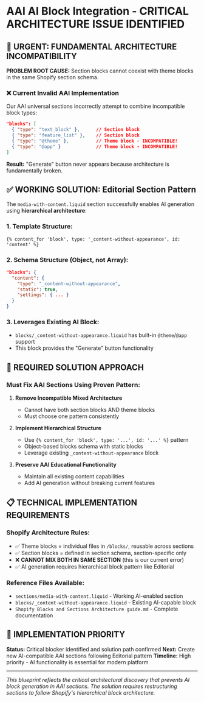 # AAI AI Block Integration - CRITICAL ARCHITECTURE ISSUE IDENTIFIED

## 🚨 URGENT: FUNDAMENTAL ARCHITECTURE INCOMPATIBILITY

**PROBLEM ROOT CAUSE:** Section blocks cannot coexist with theme blocks in the same Shopify section schema.

### ❌ Current Invalid AAI Implementation
Our AAI universal sections incorrectly attempt to combine incompatible block types:

```json
"blocks": [
  { "type": "text_block" },      // Section block
  { "type": "feature_list" },    // Section block  
  { "type": "@theme" },          // Theme block - INCOMPATIBLE!
  { "type": "@app" }             // Theme block - INCOMPATIBLE!
]
```

**Result:** "Generate" button never appears because architecture is fundamentally broken.

## ✅ WORKING SOLUTION: Editorial Section Pattern

The `media-with-content.liquid` section successfully enables AI generation using **hierarchical architecture**:

### 1. Template Structure:
```liquid
{% content_for 'block', type: '_content-without-appearance', id: 'content' %}
```

### 2. Schema Structure (Object, not Array):
```json
"blocks": {
  "content": {
    "type": "_content-without-appearance",
    "static": true,
    "settings": { ... }
  }
}
```

### 3. Leverages Existing AI Block:
- `blocks/_content-without-appearance.liquid` has built-in `@theme`/`@app` support
- This block provides the "Generate" button functionality

## 🎯 REQUIRED SOLUTION APPROACH

### Must Fix AAI Sections Using Proven Pattern:

1. **Remove Incompatible Mixed Architecture**
   - Cannot have both section blocks AND theme blocks
   - Must choose one pattern consistently

2. **Implement Hierarchical Structure**
   - Use `{% content_for 'block', type: '...', id: '...' %}` pattern
   - Object-based blocks schema with static blocks
   - Leverage existing `_content-without-appearance` block

3. **Preserve AAI Educational Functionality**
   - Maintain all existing content capabilities
   - Add AI generation without breaking current features

## 📋 TECHNICAL IMPLEMENTATION REQUIREMENTS

### Shopify Architecture Rules:
- ✅ Theme blocks = individual files in `/blocks/`, reusable across sections
- ✅ Section blocks = defined in section schema, section-specific only
- ❌ **CANNOT MIX BOTH IN SAME SECTION** (this is our current error)
- ✅ AI generation requires hierarchical block pattern like Editorial

### Reference Files Available:
- `sections/media-with-content.liquid` - Working AI-enabled section
- `blocks/_content-without-appearance.liquid` - Existing AI-capable block  
- `Shopify Blocks and Sections Architecture guide.md` - Complete documentation

## 🚀 IMPLEMENTATION PRIORITY

**Status:** Critical blocker identified and solution path confirmed
**Next:** Create new AI-compatible AAI sections following Editorial pattern
**Timeline:** High priority - AI functionality is essential for modern platform

---

*This blueprint reflects the critical architectural discovery that prevents AI block generation in AAI sections. The solution requires restructuring sections to follow Shopify's hierarchical block architecture.*
